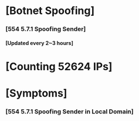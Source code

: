 # [Botnet Spoofing]
### [554 5.7.1 Spoofing Sender]
#### [Updated every 2~3 hours]

# [Counting 52624 IPs]

# [Symptoms] 
###   [554 5.7.1 Spoofing Sender in Local Domain]
